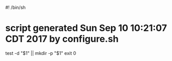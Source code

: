 #! /bin/sh
# script generated Sun Sep 10 10:21:07 CDT 2017 by configure.sh

test -d "$1" || mkdir -p "$1"
exit 0
